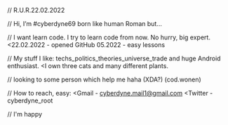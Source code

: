 // R.U.R.22.02.2022

// Hi, I’m #cyberdyne69 born like human Roman but...

// I want learn code. I try to learn code from now. No hurry, big expert.
   <22.02.2022 - opened GitHub 05.2022 - easy lessons 
     
// My stuff I like: techs_politics_theories_universe_trade and huge Android enthusiast.
    <I own three cats and many different plants. 

// looking to some person which help me haha (XDA?) (cod.wonen)

// How to reach, easy:
    <Gmail - cyberdyne.mail1@gmail.com
    <Twitter - cyberdyne_root

// I'm happy 
    
     



